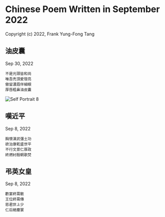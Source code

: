 # Chinese Poem Written in September 2022
Copyright (c) 2022, Frank Yung-Fong Tang

## 油皮囊
Sep 30, 2022
```
不是光頭皆和尚
唯吾禿頂愛發亮
傲留濃眉伴細眼
厚唇粗鼻油皮囊
```

![Self Portrait 8](https://lh3.googleusercontent.com/pw/AL9nZEUQn5ZnxwhcGZvx3r-IKc3NUVQH9di1JS0XhKLGtkAPBdNNbZnsF3vKl954aFdmj7W-cjQgspjD2vSZh_7WtwDCBha0P4pLEGgPDpzBOT8bDNkSWbjHyq7OPBG41gl61VX7v7IMBFfVr7AhmU1-Zn_EAA=h150-no)


## 嘆近平
Sep 8, 2022
```
胸懷漢武彊土功
欲治康乾盛世平
不行文景仁厚政
終燃紂殷朝歌焚
```

## 弔英女皇
Sep 8, 2022
```
歡宴終需散
王位終需傳
慈君世上少
仁后絕塵寰
```
